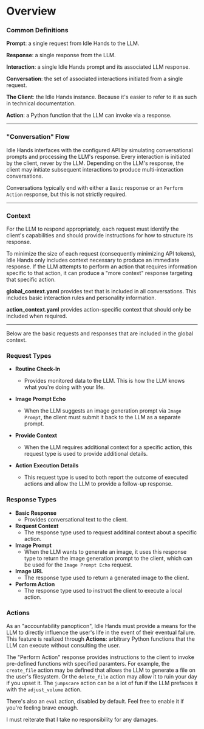 # Overview

### Common Definitions

**Prompt**: a single request from Idle Hands to the LLM.

**Response**: a single response from the LLM.

**Interaction**: a single Idle Hands prompt and its associated LLM response.

**Conversation**: the set of associated interactions initiated from a single request.

**The Client**: the Idle Hands instance. Because it's easier to refer to it as such in technical documentation.

**Action**: a Python function that the LLM can invoke via a response.

---

### "Conversation" Flow

Idle Hands interfaces with the configured API by simulating conversational prompts and processing the LLM's response. Every interaction is initiated by the client, never by the LLM. Depending on the LLM's response, the client may initiate subsequent interactions to produce multi-interaction conversations.

Conversations typically end with either a `Basic` response or an `Perform Action` response, but this is not strictly required.

---

### Context

For the LLM to respond appropriately, each request must identify the client's capabilities and should provide instructions for how to structure its response.

To minimize the size of each request (consequently minimizing API tokens), Idle Hands only includes context necessary to produce an immediate response. If the LLM attempts to perform an action that requires information specific to that action, it can produce a "more context" response targeting that specific action.

**global_context.yaml** provides text that is included in all conversations. This includes basic interaction rules and personality information.

**action_context.yaml** provides action-specific context that should only be included when required.

---


Below are the basic requests and responses that are included in the global context.

### Request Types

* **Routine Check-In**
    - Provides monitored data to the LLM. This is how the LLM knows what you're doing with your life.

* **Image Prompt Echo**
    - When the LLM suggests an image generation prompt via `Image Prompt`, the client must submit it back to the LLM as a separate prompt.

* **Provide Context**
    - When the LLM requires additional context for a specific action, this request type is used to provide additional details.

* **Action Execution Details**
    - This request type is used to both report the outcome of executed actions and allow the LLM to provide a follow-up response.



### Response Types

* **Basic Response**
    - Provides conversational text to the client.
* **Request Context**
    - The response type used to request additinal context about a specific action.
* **Image Prompt**
    - When the LLM wants to generate an image, it uses this response type to return the image generation prompt to the client, which can be used for the `Image Prompt Echo` request.
* **Image URL**
    - The response type used to return a generated image to the client.
* **Perform Action**
    - The response type used to instruct the client to execute a local action.

### Actions

As an "accountability panopticon", Idle Hands must provide a means for the LLM to directly influence the user's life in the event of their eventual failure. This feature is realized through **Actions**: arbitrary Python functions that the LLM can execute without consulting the user.

The "Perform Action" response provides instructions to the client to invoke pre-defined functions with specified paramters. For example, the `create_file` action may be defined that allows the LLM to generate a file on the user's filesystem. Or the `delete_file` action may allow it to ruin your day if you upset it. The `jumpscare` action can be a lot of fun if the LLM prefaces it with the `adjust_volume` action.

There's also an `eval` action, disabled by default. Feel free to enable it if you're feeling brave enough.

I must reiterate that I take no responsibility for any damages.